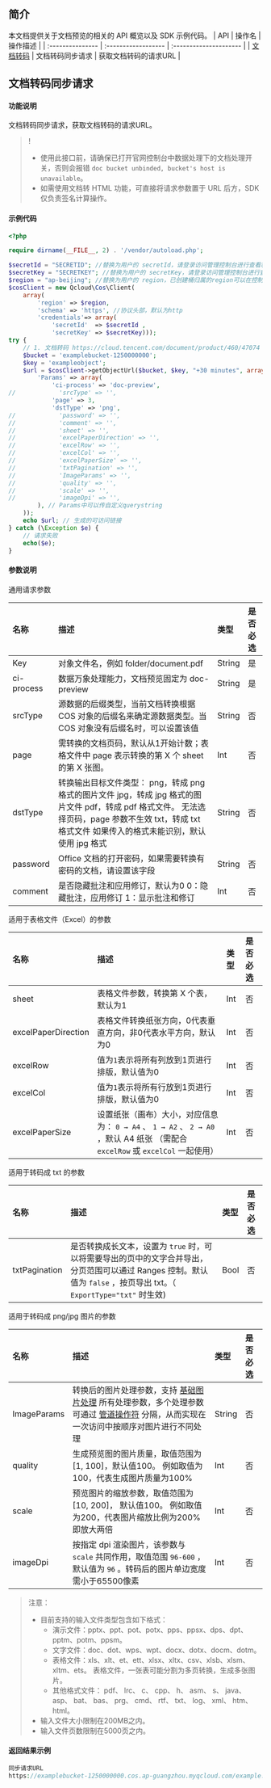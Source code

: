 
## 简介

本文档提供关于文档预览的相关的 API 概览以及 SDK 示例代码。
| API           |    操作名  |   操作描述               |
| :--------------- | :------------------ | :--------------------- |
| [文档转码](https://cloud.tencent.com/document/product/460/47074) |   文档转码同步请求  |   获取文档转码的请求URL   |


## 文档转码同步请求

#### 功能说明
文档转码同步请求，获取文档转码的请求URL。
>! 
>- 使用此接口前，请确保已打开官网控制台中数据处理下的文档处理开关，否则会报错 `doc bucket unbinded, bucket's host is unavailable`。
>- 如需使用文档转 HTML 功能，可直接将请求参数置于 URL 后方，SDK 仅负责签名计算操作。
>

#### 示例代码
```php
<?php

require dirname(__FILE__, 2) . '/vendor/autoload.php';

$secretId = "SECRETID"; //替换为用户的 secretId，请登录访问管理控制台进行查看和管理，https://console.cloud.tencent.com/cam/capi
$secretKey = "SECRETKEY"; //替换为用户的 secretKey，请登录访问管理控制台进行查看和管理，https://console.cloud.tencent.com/cam/capi
$region = "ap-beijing"; //替换为用户的 region，已创建桶归属的region可以在控制台查看，https://console.cloud.tencent.com/cos5/bucket
$cosClient = new Qcloud\Cos\Client(
    array(
        'region' => $region,
        'schema' => 'https', //协议头部，默认为http
        'credentials'=> array(
            'secretId'  => $secretId ,
            'secretKey' => $secretKey)));
try {
    // 1. 文档转码 https://cloud.tencent.com/document/product/460/47074
    $bucket = 'examplebucket-1250000000';
    $key = 'exampleobject';
    $url = $cosClient->getObjectUrl($bucket, $key, "+30 minutes", array(
        'Params' => array(
            'ci-process' => 'doc-preview',
//            'srcType' => '',
            'page' => 3,
            'dstType' => 'png',
//            'password' => '',
//            'comment' => '',
//            'sheet' => '',
//            'excelPaperDirection' => '',
//            'excelRow' => '',
//            'excelCol' => '',
//            'excelPaperSize' => '',
//            'txtPagination' => '',
//            'ImageParams' => '',
//            'quality' => '',
//            'scale' => '',
//            'imageDpi' => '',
        ), // Params中可以传自定义querystring
    ));
    echo $url; // 生成的可访问链接
} catch (\Exception $e) {
    // 请求失败
    echo($e);
}
```

#### 参数说明

通用请求参数

| 名称       | 描述                                                         | 类型   | 是否必选 |
| :--------- | :----------------------------------------------------------- | :----- | :------- |
| Key        | 对象文件名，例如 folder/document.pdf                         | String | 是       |
| ci-process | 数据万象处理能力，文档预览固定为 doc-preview                 | String | 是       |
| srcType    | 源数据的后缀类型，当前文档转换根据 COS 对象的后缀名来确定源数据类型。当 COS 对象没有后缀名时，可以设置该值 | String | 否       |
| page       | 需转换的文档页码，默认从1开始计数；表格文件中 page 表示转换的第 X 个 sheet 的第 X 张图。 | Int    | 否       |
| dstType    | 转换输出目标文件类型： png，转成 png 格式的图片文件 jpg，转成 jpg 格式的图片文件 pdf，转成 pdf 格式文件。 无法选择页码，page 参数不生效 txt，转成 txt 格式文件 如果传入的格式未能识别，默认使用 jpg 格式 | String | 否       |
| password   | Office 文档的打开密码，如果需要转换有密码的文档，请设置该字段 | String | 否       |
| comment    | 是否隐藏批注和应用修订，默认为0 0：隐藏批注，应用修订 1：显示批注和修订 | Int    | 否       |

适用于表格文件（Excel）的参数

| 名称                | 描述                                                         | 类型 | 是否必选 |
| :------------------ | :----------------------------------------------------------- | :--- | :------- |
| sheet               | 表格文件参数，转换第 X 个表，默认为1                         | Int  | 否       |
| excelPaperDirection | 表格文件转换纸张方向，0代表垂直方向，非0代表水平方向，默认为0 | Int  | 否       |
| excelRow            | 值为`1`表示将所有列放到1页进行排版，默认值为0                | Int  | 否       |
| excelCol            | 值为`1`表示将所有行放到1页进行排版，默认值为0                | Int  | 否       |
| excelPaperSize      | 设置纸张（画布）大小，对应信息为： `0 → A4` 、 `1 → A2` 、 `2 → A0` ，默认 A4 纸张 （需配合 `excelRow` 或 `excelCol` 一起使用） | Int  | 否       |

适用于转码成 txt 的参数

| 名称          | 描述                                                         | 类型 | 是否必选 |
| :------------ | :----------------------------------------------------------- | :--- | :------- |
| txtPagination | 是否转换成长文本，设置为 `true` 时，可以将需要导出的页中的文字合并导出，分页范围可以通过 Ranges 控制。默认值为 `false` ，按页导出 txt。（ `ExportType="txt"` 时生效) | Bool | 否       |

适用于转码成 png/jpg 图片的参数

| 名称        | 描述                                                         | 类型   | 是否必选 |
| :---------- | :----------------------------------------------------------- | :----- | :------- |
| ImageParams | 转换后的图片处理参数，支持 [基础图片处理](https://cloud.tencent.com/document/product/460/6924) 所有处理参数，多个处理参数可通过 [管道操作符](https://cloud.tencent.com/document/product/460/15293) 分隔，从而实现在一次访问中按顺序对图片进行不同处理 | String | 否       |
| quality     | 生成预览图的图片质量，取值范围为 [1, 100]，默认值100。 例如取值为100，代表生成图片质量为100% | Int    | 否       |
| scale       | 预览图片的缩放参数，取值范围为 [10, 200]， 默认值100。 例如取值为200，代表图片缩放比例为200% 即放大两倍 | Int    | 否       |
| imageDpi    | 按指定 dpi 渲染图片，该参数与 `scale` 共同作用，取值范围 `96-600` ，默认值为 `96` 。转码后的图片单边宽度需小于65500像素 | Int    | 否       |

> 注意：
>
> 
>
> - 目前支持的输入文件类型包含如下格式：
>   - 演示文件：pptx、ppt、pot、potx、pps、ppsx、dps、dpt、pptm、potm、ppsm。
>   - 文字文件：doc、dot、wps、wpt、docx、dotx、docm、dotm。
>   - 表格文件：xls、xlt、et、ett、xlsx、xltx、csv、xlsb、xlsm、xltm、ets。
>     表格文件，一张表可能分割为多页转换，生成多张图片。
>   - 其他格式文件： pdf、 lrc、 c、 cpp、 h、 asm、 s、 java、 asp、 bat、 bas、 prg、 cmd、 rtf、 txt、 log、 xml、 htm、 html。
> - 输入文件大小限制在200MB之内。
> - 输入文件页数限制在5000页之内。

#### 返回结果示例

```php
同步请求URL
https://examplebucket-1250000000.cos.ap-guangzhou.myqcloud.com/example.ppt?sign=q-sign-algorithmxxxxxxxxxxxxx&ci-process=doc-preview&page=1&dstType=png
```


